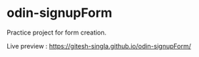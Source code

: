 # odin-signupForm
Practice project for form creation.

Live preview : https://gitesh-singla.github.io/odin-signupForm/